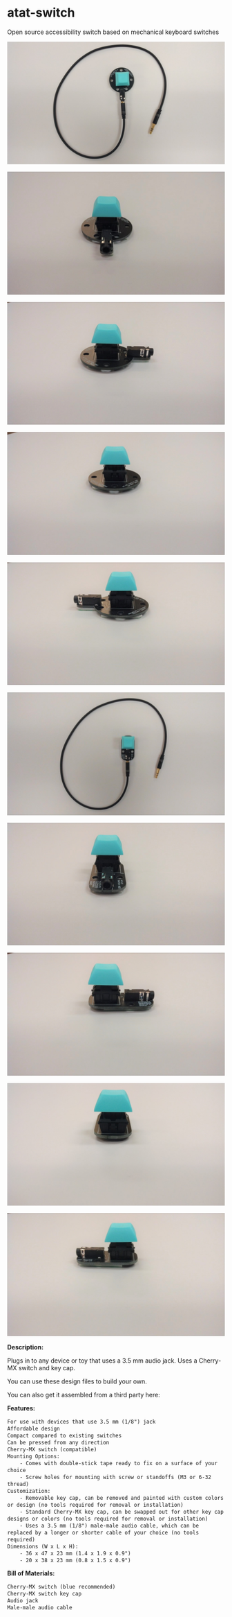 # atat-switch
Open source accessibility switch based on mechanical keyboard switches

![ATAT Switch V02 img0](https://github.com/musghz/atat-switch/blob/main/media/atat_round_0.jpg)

![ATAT Switch V02 img1](https://github.com/musghz/atat-switch/blob/main/media/atat_round_1.jpg)

![ATAT Switch V02 img2](https://github.com/musghz/atat-switch/blob/main/media/atat_round_2.jpg)

![ATAT Switch V02 img3](https://github.com/musghz/atat-switch/blob/main/media/atat_round_3.jpg)

![ATAT Switch V02 img4](https://github.com/musghz/atat-switch/blob/main/media/atat_round_4.jpg)

![ATAT Switch V03 img0](https://github.com/musghz/atat-switch/blob/main/media/atat_plain_0.jpg)

![ATAT Switch V03 img1](https://github.com/musghz/atat-switch/blob/main/media/atat_plain_1.jpg)

![ATAT Switch V03 img2](https://github.com/musghz/atat-switch/blob/main/media/atat_plain_2.jpg)

![ATAT Switch V03 img3](https://github.com/musghz/atat-switch/blob/main/media/atat_plain_3.jpg)

![ATAT Switch V03 img4](https://github.com/musghz/atat-switch/blob/main/media/atat_plain_4.jpg)



**Description:**

Plugs in to any device or toy that uses a 3.5 mm audio jack. Uses a Cherry-MX switch and key cap.

You can use these design files to build your own. 

You can also get it assembled from a third party here: 

**Features:**

    For use with devices that use 3.5 mm (1/8") jack
    Affordable design
    Compact compared to existing switches
    Can be pressed from any direction
    Cherry-MX switch (compatible)
    Mounting Options:
        - Comes with double-stick tape ready to fix on a surface of your choice
        - Screw holes for mounting with screw or standoffs (M3 or 6-32 thread)
    Customization:
        - Removable key cap, can be removed and painted with custom colors or design (no tools required for removal or installation)
        - Standard Cherry-MX key cap, can be swapped out for other key cap designs or colors (no tools required for removal or installation)
        - Uses a 3.5 mm (1/8") male-male audio cable, which can be replaced by a longer or shorter cable of your choice (no tools required)
    Dimensions (W x L x H): 
        - 36 x 47 x 23 mm (1.4 x 1.9 x 0.9")
        - 20 x 38 x 23 mm (0.8 x 1.5 x 0.9")

**Bill of Materials:**

    Cherry-MX switch (blue recommended)
    Cherry-MX switch key cap
    Audio jack
    Male-male audio cable
